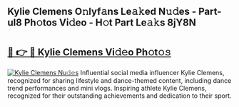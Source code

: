 ## Kylie Clemens O𝚗lyf𝚊ns Le𝚊𝚔ed N𝚞𝚍es - Part-ul8 Ph𝚘tos Vi𝚍eo - H𝚘t Part Le𝚊𝚔s 8jY8N

# <h2><a href="http://hf414cq.feru.top/?c=Kylie+Clemens">🔗 👉 🔴 Kylie Clemens Vi𝚍𝚎o Ph𝚘t𝚘𝚜</a></h2>

[![Kylie Clemens Nu𝚍𝚎s](https://i.imgur.com/0TWrTi3.gif)](http://hf414cq.feru.top/?c=Kylie+Clemens)
Influential social media influencer Kylie Clemens, recognized for sharing lifestyle and dance-themed content, including dance trend performances and mini vlogs. Inspiring athlete Kylie Clemens, recognized for their outstanding achievements and dedication to their sport. 
